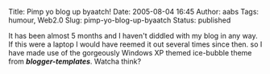 Title: Pimp yo blog up byaatch!
Date: 2005-08-04 16:45
Author: aabs
Tags: humour, Web2.0
Slug: pimp-yo-blog-up-byaatch
Status: published

It has been almost 5 months and I haven't diddled with my blog in any way. If this were a laptop I would have reemed it out several times since then. so I have made use of the gorgeously Windows XP themed ice-bubble theme from ***blogger-templates***. Watcha think?
